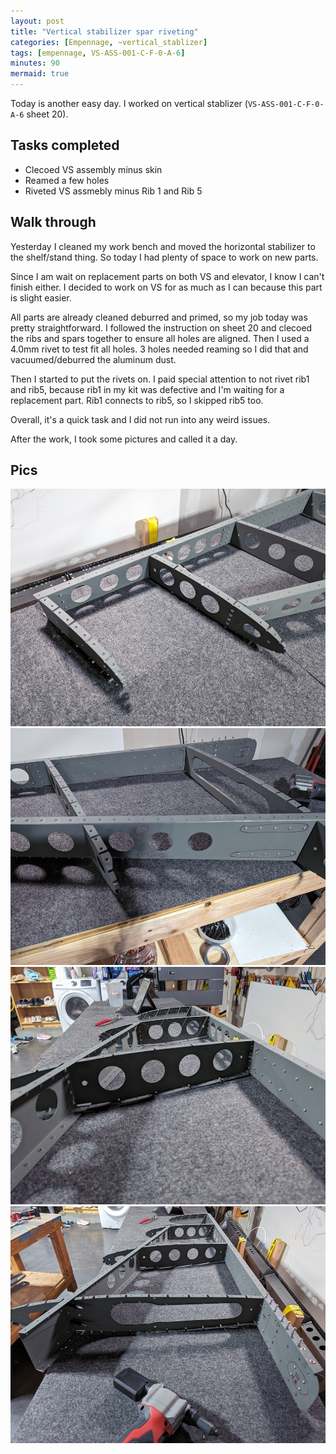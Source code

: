 ```yaml
---
layout: post
title: "Vertical stabilizer spar riveting"
categories: [Empennage, ~vertical_stablizer]
tags: [empennage, VS-ASS-001-C-F-0-A-6]
minutes: 90
mermaid: true
---
```


Today is another easy day. I worked on vertical stablizer (`VS-ASS-001-C-F-0-A-6` sheet 20).

## Tasks completed

- Clecoed VS assembly minus skin
- Reamed a few holes
- Riveted VS assmebly minus Rib 1 and Rib 5

## Walk through

Yesterday I cleaned my work bench and moved the horizontal stabilizer to the shelf/stand thing. So today I had plenty of space to work on new parts.

Since I am wait on replacement parts on both VS and elevator, I know I can't finish either. I decided to work on VS for as much as I can because this
part is slight easier.

All parts are already cleaned deburred and primed, so my job today was pretty straightforward. I followed the instruction on sheet 20 and clecoed the ribs and spars together to ensure all holes are aligned. Then I used a 4.0mm rivet to test fit all holes. 3 holes needed reaming so I did that and vacuumed/deburred the aluminum dust.

Then I started to put the rivets on. I paid special attention to not rivet rib1 and rib5, because rib1 in my kit was defective and I'm waiting for a replacement part. Rib1 connects to rib5, so I skipped rib5 too.

Overall, it's a quick task and I did not run into any weird issues.

After the work, I took some pictures and called it a day.

## Pics

![top](/assets/img/20240203/top.jpg)
![bottom](/assets/img/20240203/bottom.jpg)
![side](/assets/img/20240203/side.jpg)
![overall](/assets/img/20240203/overall.jpg)
